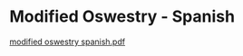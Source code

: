 # Modified Oswestry - Spanish

[modified oswestry spanish.pdf](Modified%20Oswestry%20-%20Spanish%20abc28750bf7c4665855226f3167ceb9b/modified_oswestry_spanish.pdf)